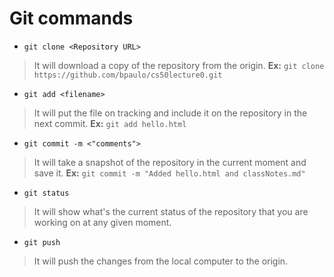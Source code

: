 # Git commands


- `git clone <Repository URL>`

> It will download a copy of the repository from the origin.
> **Ex:** `git clone https://github.com/bpaulo/cs50lecture0.git`


- `git add <filename>`

> It will put the file on tracking and include it on the repository in the next commit.
> **Ex:** `git add hello.html`


- `git commit -m <"comments">`

> It will take a snapshot of the repository in the current moment and save it.
> **Ex:** `git commit -m "Added hello.html and classNotes.md"`


- `git status`

> It will show what's the current status of the repository that you are working on at any given moment.


- `git push` 

> It will push the changes from the local computer to the origin.